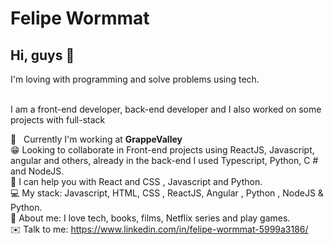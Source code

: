 # **Felipe Wormmat**


## Hi, guys 👋

I'm loving with programming and solve problems using tech.

<br />  I am a front-end developer, back-end developer and I also worked on some projects with full-stack

:bank: &nbsp;  Currently I'm working at **GrappeValley**
<br/>😁   Looking to collaborate in Front-end projects using ReactJS, Javascript, angular and others, already in the back-end I used Typescript, Python, C # and NodeJS.
<br/>🏫   I can help you with React and CSS , Javascript and Python.
<br/>💻   My stack: Javascript, HTML, CSS , ReactJS, Angular , Python , NodeJS & Python.
<br/>💬   About me: I love tech, books, films, Netflix series and play games.
<br/>✉️   Talk to me: https://www.linkedin.com/in/felipe-wormmat-5999a3186/
